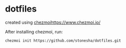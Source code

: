 # dotfiles

created using [chezmoi](https://www.chezmoi.io/)https://www.chezmoi.io/

After installing chezmoi, run:
```bash
chezmoi init https://github.com/stonesha/dotfiles.git
```
